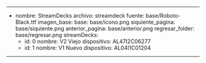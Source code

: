 ---
- nombre: StreamDecks
  archivo: streamdeck
  fuente: base/Roboto-Black.ttf
  imagen_base:
    base: base/icono.png
    siquiente_pagina: base/siquiente.png
    anterior_pagina: base/anterior.png
    regresar_folder: base/regresar.png
  streamDecks:
    - id: 0
      nombre: V2 Viejo
      dispositivo: AL47I2C06277
    - id: 1
      nombre: V1 Nuevo
      dispositivo: AL04I1C01204
---